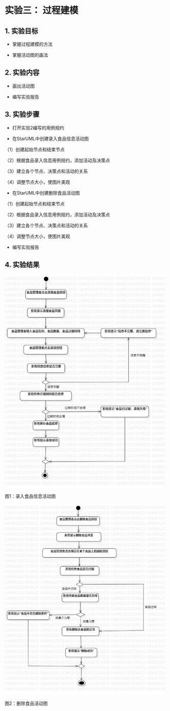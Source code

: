 # 实验三： 过程建模

## 1. 实验目标

- 掌握过程建模的方法  

- 掌握活动图的画法  

## 2. 实验内容  

- 画出活动图  

- 编写实验报告  

## 3. 实验步骤

- 打开实验2编写的用例规约  

- 在StarUML中创建录入食品信息活动图  

（1）创建起始节点和结束节点  

（2）根据食品录入信息用例规约，添加活动及决策点  

（3）建立各个节点、决策点和活动的关系  

（4）调整节点大小，使图片美观  

 - 在StarUML中创建删除食品活动图  
 
（1）创建起始节点和结束节点  

（2）根据食品录入信息用例规约，添加活动及决策点  

（3）建立各个节点、决策点和活动的关系  

（4）调整节点大小，使图片美观  

- 编写实验报告 

## 4. 实验结果  

![活动图](./录入食品信息.jpg)  

图1：录入食品信息活动图  

![活动图](./删除食品.jpg)  

图2：删除食品活动图


 
